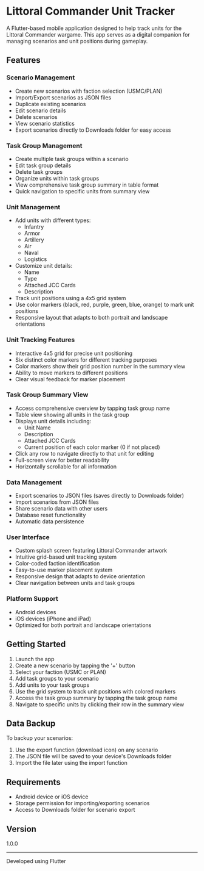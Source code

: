 # Littoral Commander Unit Tracker

A Flutter-based mobile application designed to help track units for the Littoral Commander wargame. This app serves as a digital companion for managing scenarios and unit positions during gameplay.

## Features

### Scenario Management
- Create new scenarios with faction selection (USMC/PLAN)
- Import/Export scenarios as JSON files
- Duplicate existing scenarios
- Edit scenario details
- Delete scenarios
- View scenario statistics
- Export scenarios directly to Downloads folder for easy access

### Task Group Management
- Create multiple task groups within a scenario
- Edit task group details
- Delete task groups
- Organize units within task groups
- View comprehensive task group summary in table format
- Quick navigation to specific units from summary view

### Unit Management
- Add units with different types:
  - Infantry
  - Armor
  - Artillery
  - Air
  - Naval
  - Logistics
- Customize unit details:
  - Name
  - Type
  - Attached JCC Cards
  - Description
- Track unit positions using a 4x5 grid system
- Use color markers (black, red, purple, green, blue, orange) to mark unit positions
- Responsive layout that adapts to both portrait and landscape orientations

### Unit Tracking Features
- Interactive 4x5 grid for precise unit positioning
- Six distinct color markers for different tracking purposes
- Color markers show their grid position number in the summary view
- Ability to move markers to different positions
- Clear visual feedback for marker placement

### Task Group Summary View
- Access comprehensive overview by tapping task group name
- Table view showing all units in the task group
- Displays unit details including:
  - Unit Name
  - Description
  - Attached JCC Cards
  - Current position of each color marker (0 if not placed)
- Click any row to navigate directly to that unit for editing
- Full-screen view for better readability
- Horizontally scrollable for all information

### Data Management
- Export scenarios to JSON files (saves directly to Downloads folder)
- Import scenarios from JSON files
- Share scenario data with other users
- Database reset functionality
- Automatic data persistence

### User Interface
- Custom splash screen featuring Littoral Commander artwork
- Intuitive grid-based unit tracking system
- Color-coded faction identification
- Easy-to-use marker placement system
- Responsive design that adapts to device orientation
- Clear navigation between units and task groups

### Platform Support
- Android devices
- iOS devices (iPhone and iPad)
- Optimized for both portrait and landscape orientations

## Getting Started

1. Launch the app
2. Create a new scenario by tapping the '+' button
3. Select your faction (USMC or PLAN)
4. Add task groups to your scenario
5. Add units to your task groups
6. Use the grid system to track unit positions with colored markers
7. Access the task group summary by tapping the task group name
8. Navigate to specific units by clicking their row in the summary view

## Data Backup

To backup your scenarios:
1. Use the export function (download icon) on any scenario
2. The JSON file will be saved to your device's Downloads folder
3. Import the file later using the import function

## Requirements

- Android device or iOS device
- Storage permission for importing/exporting scenarios
- Access to Downloads folder for scenario export

## Version
1.0.0

---
Developed using Flutter
